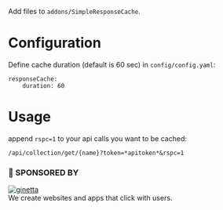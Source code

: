 Add files to `addons/SimpleResponseCache`.

# Configuration

Define cache duration (default is 60 sec) in `config/config.yaml`:

```
responseCache:
    duration: 60
```

# Usage

append `rspc=1` to your api calls you want to be cached:

```
/api/collection/get/{name}?token=*apitoken*&rspc=1
```


### 💐 SPONSORED BY

[![ginetta](https://user-images.githubusercontent.com/321047/29219315-f1594924-7eb7-11e7-9d58-4dcf3f0ad6d6.png)](https://www.ginetta.net)<br>
We create websites and apps that click with users.
